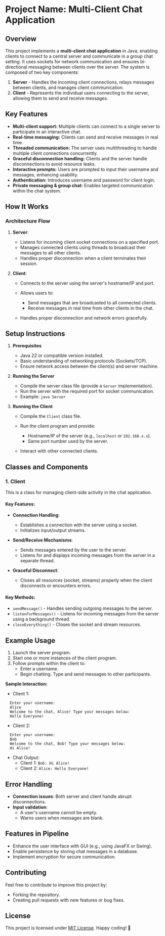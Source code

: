# Project Name: Multi-Client Chat Application
## Overview
This project implements a **multi-client chat application** in Java, enabling clients to connect to a central server and communicate in a group chat setting. It uses sockets for network communication and ensures bi-directional messaging between clients over the server.
The system is composed of two key components:
1. **Server** - Handles the incoming client connections, relays messages between clients, and manages client communication.
2. **Client** - Represents the individual users connecting to the server, allowing them to send and receive messages.

## Key Features
- **Multi-client support:** Multiple clients can connect to a single server to participate in an interactive chat.
- **Real-time messaging:** Clients can send and receive messages in real time.
- **Threaded communication:** The server uses multithreading to handle multiple client connections concurrently.
- **Graceful disconnection handling:** Clients and the server handle disconnections to avoid resource leaks.
- **Interactive prompts:** Users are prompted to input their username and messages, enhancing usability.
- **Authentication:** Introduces username and password for client login.
- **Private messaging & group chat:** Enables targeted communication within the chat system.

## How It Works
### Architecture Flow
1. **Server**:
    - Listens for incoming client socket connections on a specified port.
    - Manages connected clients using threads to broadcast their messages to all other clients.
    - Handles proper disconnection when a client terminates their session.

2. **Client**:
    - Connects to the server using the server's hostname/IP and port.
    - Allows users to:
        - Send messages that are broadcasted to all connected clients.
        - Receive messages in real time from other clients in the chat.

    - Handles proper disconnection and network errors gracefully.

## Setup Instructions
1. **Prerequisites**
    - Java 22 or compatible version installed.
    - Basic understanding of networking protocols (Sockets/TCP).
    - Ensure network access between the client(s) and server machine.

2. **Running the Server**
    - Compile the server class file (provide a `Server` implementation).
    - Run the server with the required port for socket communication.
    - Example: `java Server`

3. **Running the Client**
    - Compile the `Client` class file.
    - Run the client program and provide:
        - Hostname/IP of the server (e.g., `localhost` or `192.168.x.x`).
        - Same port number used by the server.

    - Interact with other connected clients.

## Classes and Components
### 1. **Client**
This is a class for managing client-side activity in the chat application.
#### Key Features:
- **Connection Handling**:
    - Establishes a connection with the server using a socket.
    - Initializes input/output streams.

- **Send/Receive Mechanisms**:
    - Sends messages entered by the user to the server.
    - Listens for and displays incoming messages from the server in a separate thread.

- **Graceful Disconnect**:
    - Closes all resources (socket, streams) properly when the client disconnects or encounters errors.

#### Key Methods:
- `sendMessage()` - Handles sending outgoing messages to the server.
- `listenForMessages()` - Listens for incoming messages from the server using a background thread.
- `closeEverything()` - Closes the socket and stream resources.

## Example Usage
1. Launch the server program.
2. Start one or more instances of the client program.
3. Follow prompts within the client to:
    - Enter a username.
    - Begin chatting. Type and send messages to other participants.

**Sample Interaction:**
- Client 1:
``` 
  Enter your username:
  Alice
  Welcome to the chat, Alice! Type your messages below:
  Hello Everyone!
```
- Client 2:
``` 
  Enter your username:
  Bob
  Welcome to the chat, Bob! Type your messages below:
  Hi Alice!
```
- Chat Output:
    - Client 1: `Bob: Hi Alice!`
    - Client 2: `Alice: Hello Everyone!`

## Error Handling
- **Connection issues**: Both server and client handle abrupt disconnections.
- **Input validation**:
    - A user's username cannot be empty.
    - Warns users when messages are blank.

## Features in Pipeline
- Enhance the user interface with GUI (e.g., using JavaFX or Swing).
- Enable persistence by storing chat messages in a database.
- Implement encryption for secure communication.

## Contributing
Feel free to contribute to improve this project by:
- Forking the repository.
- Creating pull requests with new features or bug fixes.

## License
This project is licensed under [MIT License]().
Happy coding! 🎉
